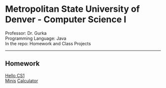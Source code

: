 # Metropolitan State University of Denver - Computer Science I

Professor: Dr. Gurka \
Programming Language: Java \
In the repo: Homework and Class Projects

---

## Homework

[Hello CS1](./HelloCS1/README.md) \
[Minis](./Minis/README.md)
[Calculator](./Calculator/README.md)
